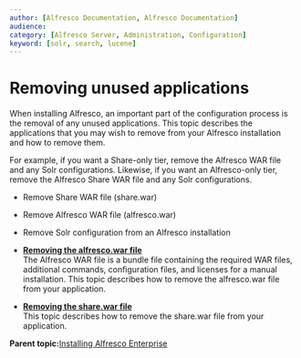 ```yaml
---
author: [Alfresco Documentation, Alfresco Documentation]
audience: 
category: [Alfresco Server, Administration, Configuration]
keyword: [solr, search, lucene]
---
```


# Removing unused applications

When installing Alfresco, an important part of the configuration process is the removal of any unused applications. This topic describes the applications that you may wish to remove from your Alfresco installation and how to remove them.

For example, if you want a Share-only tier, remove the Alfresco WAR file and any Solr configurations. Likewise, if you want an Alfresco-only tier, remove the Alfresco Share WAR file and any Solr configurations.

-   Remove Share WAR file \(share.war\)
-   Remove Alfresco WAR file \(alfresco.war\)
-   Remove Solr configuration from an Alfresco installation

-   **[Removing the alfresco.war file](../tasks/delete-alf-war.md)**  
 The Alfresco WAR file is a bundle file containing the required WAR files, additional commands, configuration files, and licenses for a manual installation. This topic describes how to remove the alfresco.war file from your application.
-   **[Removing the share.war file](../tasks/delete-share-war.md)**  
This topic describes how to remove the share.war file from your application.

**Parent topic:**[Installing Alfresco Enterprise](../concepts/ch-install.md)

